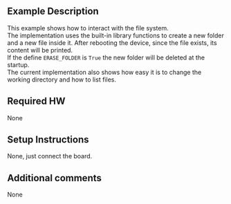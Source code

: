 ## Example Description
This example shows how to interact with the file system.<br>
The implementation uses the built-in library functions to create a new folder and a new file inside it. After rebooting the device, since the file exists, its content will be printed.<br>
If the define `ERASE_FOLDER` is `True` the new folder will be deleted at the startup.<br>
The current implementation also shows how easy it is to change the working directory and how to list files.

## Required HW
None

## Setup Instructions
None, just connect the board.

## Additional comments
None
